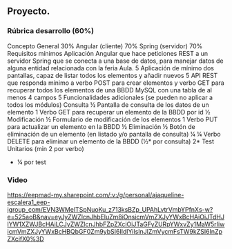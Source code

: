 ## Proyecto.
### Rúbrica desarrollo (60%)
Concepto General 30% Angular (cliente) 70% Spring (servidor) 70% 
Requisitos mínimos Aplicación Angular que hace peticiones REST a 
un servidor Spring que se conecta a una base 
de datos, para manejar datos de alguna entidad 
relacionada con la feria Aula. 
5 Aplicación de mínimo dos pantallas, 
capaz de listar todos los elementos y 
añadir nuevos 
5 API REST que responda mínimo a verbo POST 
para crear elementos y verbo GET para 
recuperar todos los elementos de una BBDD 
MySQL con una tabla de al menos 4 campos 
5 
Funcionalidades 
adicionales 
(se pueden no 
aplicar a todos los 
módulos) 
Consulta ½ Pantalla de consulta de los datos de un 
elemento 
1 Verbo GET para recuperar un elemento de la 
BBDD por id 
½ 
Modificación ½ Formulario de modificación de los 
elementos 
1 Verbo PUT para actualizar un elemento en la 
BBDD 
½ 
Eliminación ½ Botón de eliminación de un elemento 
(en listado y/o pantalla de consulta) 
¼ 
¼ 
Verbo DELETE para eliminar un elemento de la 
BBDD
(½* por consulta) 
2* Test Unitarios (min 2 por verbo) 
* ¼ por test 
### Video 
https://eepmad-my.sharepoint.com/:v:/g/personal/ajaqueline-escalera1_eep-igroup_com/EVN3WMelTSpNuoKu_z713ksBZp_UPAhLvtrVmbYPfnXs-w?e=525aoB&nav=eyJyZWZlcnJhbEluZm8iOnsicmVmZXJyYWxBcHAiOiJTdHJlYW1XZWJBcHAiLCJyZWZlcnJhbFZpZXciOiJTaGFyZURpYWxvZy1MaW5rIiwicmVmZXJyYWxBcHBQbGF0Zm9ybSI6IldlYiIsInJlZmVycmFsTW9kZSI6InZpZXcifX0%3D
